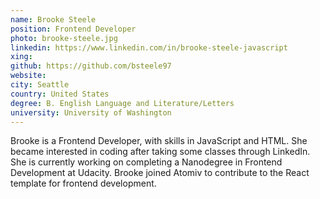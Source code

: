 ```yaml
---
name: Brooke Steele
position: Frontend Developer
photo: brooke-steele.jpg
linkedin: https://www.linkedin.com/in/brooke-steele-javascript
xing: 
github: https://github.com/bsteele97
website: 
city: Seattle
country: United States
degree: B. English Language and Literature/Letters
university: University of Washington
---
```

Brooke is a Frontend Developer, with skills in JavaScript and HTML. She became interested in coding after taking some classes through LinkedIn. She is currently working on completing a Nanodegree in Frontend Development at Udacity. Brooke joined Atomiv to contribute to the React template for frontend development.
